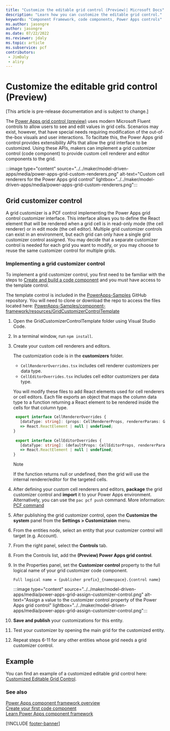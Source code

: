 ```yaml
---
title: "Customize the editable grid control (Preview)| Microsoft Docs"
description: "Learn how you can customize the editable grid control."
keywords: "Component Framework, code components, Power Apps controls"
ms.author: jasongre
author: jasongre
ms.date: 07/22/2022
ms.reviewer: jdaly
ms.topic: article
ms.subservice: pcf
contributors:
 - JimDaly
 - aliry
---
```


# Customize the editable grid control (Preview)

[This article is pre-release documentation and is subject to change.]

The  [Power Apps grid control (preview)](../../maker/model-driven-apps/the-power-apps-grid-control.md) uses modern Microsoft Fluent controls to allow users to see and edit values in grid cells. Scenarios may exist, however, that have special needs requiring modification of the out-of-the-box visuals and user interactions. To faciltate this, the Power Apps grid control provides extensibility APIs that allow the grid interface to be customized. Using these APIs, makers can implement a grid customizer control (code component) to provide custom cell renderer and editor components to the grid.

:::image type="content" source="../../maker/model-driven-apps/media/power-apps-grid-custom-renderers.png" alt-text="Custom cell renderers for the Power Apps grid control" lightbox="../../maker/model-driven-apps/media/power-apps-grid-custom-renderers.png":::

## Grid customizer control

A grid customizer is a PCF control implementing the Power Apps grid control customizer interface. This interface allows you to define the React element that will be rendered when a grid cell is in read-only mode (the cell renderer) or in edit mode (the cell editor). Multiple grid customizer controls can exist in an environment, but each grid can only have a single grid customizer control assigned. You may decide that a separate customizer control is needed for each grid you want to modify, or you may choose to reuse the same customizer control for multiple grids.

### Implementing a grid customizer control

To implement a grid customizer control, you first need to be familiar with the steps to [Create and build a code component](create-custom-controls-using-pcf.md) and you must have access to the template control.

The template control is included in the [PowerApps-Samples](https://github.com/microsoft/PowerApps-Samples) GitHub repository. You will need to clone or download the repo to access the files located here: [PowerApps-Samples/component-framework/resources/GridCustomizerControlTemplate](https://github.com/microsoft/PowerApps-Samples/tree/master/component-framework/resources/GridCustomizerControlTemplate)

1. Open the GridCustomizerControlTemplate folder using Visual Studio Code.
1. In a terminal window, run `npm install`.
1. Create your custom cell renderers and editors.

   The customization code is in the **customizers** folder.
   - `CellRendererOverrides.tsx` includes cell renderer customizers per data type.
   - `CellEditorOverrides.tsx` includes cell editor customizers per data type.

   You will modify these files to add React elements used for cell renderers or cell editors. Each file exports an object that maps the column data type to a function returning a React element to be rendered inside the cells for that column type.

   ```typescript
    export interface CellRendererOverrides {
      [dataType: string]: (props: CellRendererProps, rendererParams: GetRendererParams)
      => React.ReactElement | null | undefined; 
   }
        
    export interface CellEditorOverrides {
      [dataType: string]: (defaultProps: CellEditorProps, rendererParams: GetEditorParams)
      => React.ReactElement | null | undefined; 
   }
   ```

   > [!NOTE]
   > If the function returns null or undefined, then the grid will use the internal renderer/editor for the targeted cells.
    
1. After defining your custom cell renderers and editors, **package** the grid customizer control and **import** it to your Power Apps environment. Alternatively, you can use the `pac pcf push` command. More information: [PCF command](/power-platform/developer/cli/reference/pcf-command)
1. After publishing the grid customizer control, open the **Customize the system** panel from the **Settings > Customiztaion** menu.
1. From the entities node, select an entity that your customizer control will target (e.g. Account).  
1. From the right panel, select the **Controls** tab.
1. From the Controls list, add the **(Preview) Power Apps grid control**.
1. In the Properties panel, set the **Customizer control** property to the full logical name of your grid customizer code component.

   `Full logical name = {publisher prefix}_{namespace}.{control name}`

   :::image type="content" source="../../maker/model-driven-apps/media/power-apps-grid-assign-customizer-control.png" alt-text="Assign a value to the customizer control property of the Power Apps grid control" lightbox="../../maker/model-driven-apps/media/power-apps-grid-assign-customizer-control.png":::
 
1. **Save and publish** your customizations for this entity.
1. Test your customizer by opening the main grid for the customized entity. 
1. Repeat steps 6-11 for any other entities whose grid needs a grid customizer control.

## Example

You can find an example of a customized editable grid control here: [Customized Editable Grid Control](sample-controls/customized-editable-grid-control.md).

### See also

[Power Apps component framework overview](overview.md)<br/>
[Create your first code component](implementing-controls-using-typescript.md)<br/>
[Learn Power Apps component framework](/learn/paths/use-power-apps-component-framework)


[!INCLUDE [footer-banner](../../includes/footer-banner.md)]